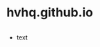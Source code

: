 # hvhq.github.io
<svg width="100" height="100" xmlns="http://www.w3.org/2000/svg">
<foreignObject width="100" height="100">
    <div xmlns="./index.html">
        <ul>
            <li>text</li>
        </ul>
        <!-- Other embed HTML element/text into SVG -->
    </div>
</foreignObject>
</svg>
